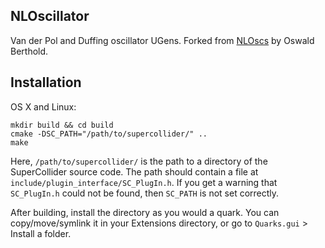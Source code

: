 ## NLOscillator ##

Van der Pol and Duffing oscillator UGens. Forked from [NLOscs](https://www2.informatik.hu-berlin.de/~bertolos/NLOscs/) by Oswald Berthold.

## Installation

OS X and Linux:

    mkdir build && cd build
    cmake -DSC_PATH="/path/to/supercollider/" ..
    make

Here, `/path/to/supercollider/` is the path to a directory of the SuperCollider source code. The path should contain a file at `include/plugin_interface/SC_PlugIn.h`. If you get a warning that `SC_PlugIn.h` could not be found, then `SC_PATH` is not set correctly.

After building, install the directory as you would a quark. You can copy/move/symlink it in your Extensions directory, or go to `Quarks.gui` > Install a folder.
